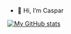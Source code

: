 - 👋 Hi, I’m Caspar

[![My GitHub stats](https://github-readme-stats.vercel.app/api?username=rapsacnz)](https://github.com/rapsacnz/github-readme-stats)

<!---
rapsacnz/rapsacnz is a ✨ special ✨ repository because its `README.md` (this file) appears on your GitHub profile.
You can click the Preview link to take a look at your changes.
--->
